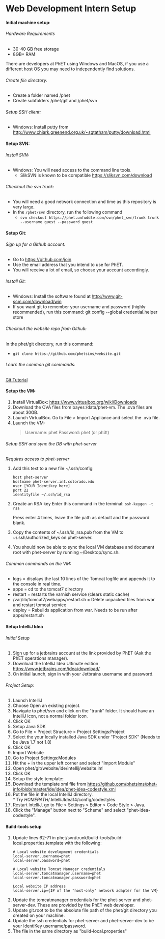 Web Development Intern Setup
=

#### Initial machine setup:

###### Hardware Requirements

* 30-40 GB free storage
* 8GB+ RAM

There are developers at PhET using Windows and MacOS, if you use a different host OS you may need to independently find solutions.

###### Create file directory:

* Create a folder named /phet
* Create subfolders /phet/git and /phet/svn
	
###### Setup SSH client:

* Windows: Install putty from http://www.chiark.greenend.org.uk/~sgtatham/putty/download.html
	
#### Setup SVN:		

###### Install SVN:

* Windows:  You will need access to the command line tools.  
  * SlikSVN is known to be compatible https://sliksvn.com/download
  
###### Checkout the svn trunk:

* You will need a good network connection and time as this repository is very large.
* In the `/phet/svn` directory, run the following command
  * `svn checkout https://phet.unfuddle.com/svn/phet_svn/trunk trunk --username guest --password guest`
	
#### Setup Git:

###### Sign up for a Github account.  

* Go to https://github.com/join.  
* Use the email address that you intend to use for PhET.  
* You will receive a lot of email, so choose your account accordingly.

###### Install Git:

* Windows: Install the software found at http://www.git-scm.com/download/win
* If you want git to remember your username and password (highly recommended), run this command: git config --global credential.helper store
		
###### Checkout the website repo from Github:

In the phet/git directory, run this command:
  *	`git clone https://github.com/phetsims/website.git`

###### Learn the common git commands:

[Git Tutorial](http://git-scm.com/docs/gittutorial)

#### Setup the VM:

1. Install VirtualBox: https://www.virtualbox.org/wiki/Downloads
1. Download the OVA files from bayes:/data/phet-vm. The .ova files are about 30GB.
2. Launch VirtualBox.  Go to File > Import Appliance and select the .ova file.
4. Launch the VM:
	> Username: phet
	>	Password: phet (or ph3t)

###### Setup SSH and sync the DB with phet-server

*Requires access to phet-server*

1. Add this text to a new file ~/.ssh/config
    ```
    host phet-server
    hostname phet-server.int.colorado.edu
    user [YOUR Identikey here]
    port 22
    identityfile ~/.ssh/id_rsa
    ```
2. Create an RSA key
    Enter this command in the terminal: `ssh-keygen -t rsa`

    Press enter 4 times, leave the file path as default and the password blank.   
3. Copy the contents of ~/.ssh/id_rsa.pub from the VM to ~/.ssh/authorized_keys on phet-server.
4. You should now be able to sync the local VM database and document root with phet-server by running ~/Desktop/sync.sh.
	
###### Common commands on the VM:
 * logs = displays the last 10 lines of the Tomcat logfile and appends it to the console in real time.
* apps = cd to the tomcat7 directory
* restart = restarts the varnish service (clears static cache)
* /var/lib/tomcat7/webapps/restart.sh = Delete unpacked files from war and restart tomcat service
* deploy = Rebuilds application from war.  Needs to be run after apps/restart.sh
		
	

#### Setup IntelliJ Idea	
###### Initial Setup

1. Sign up for a jetbrains account at the link provided by PhET (Ask the PhET operations manager).
2. Download the IntelliJ Idea Ultimate edition https://www.jetbrains.com/idea/download/
3. On initial launch, sign in with your Jetbrains username and password.
	
###### Project Setup:

1. Launch IntelliJ
2. Choose Open an existing project.
3. Navigate to phet/svn and click on the "trunk" folder.  It should have an IntelliJ icon, not a normal folder icon.
3. Click OK
4. Setup Java SDK
  1. Go to File > Project Structure > Project Settings:Project 
  5. Select the your locally installed Java SDK under "Project SDK" (Needs to be Java 1.7 not 1.8)
  6. Click OK
5. Import Website
  6. Go to Project Settings:Modules
  7. Hit the + in the upper left corner and select "Import Module"
  8. Open phet/git/website/ide/intellij/website.iml		
  9. Click OK
6. Setup the style template:
  1. Download the template xml file from https://github.com/phetsims/phet-info/blob/master/ide/idea/phet-idea-codestyle.xml
  2. Put the file in the local IntelliJ directory.  
    * Try $HOMEPATH$/.IntelliJIdea14/config/codestyles
  3. Restart IntelliJ, go to File > Settings > Editor > Code Style > Java.
  4. Click the "Manage" button next to "Scheme" and select "phet-idea-codestyle".

#### Build-tools setup

1. Update lines 62-71 in phet/svn/trunk/build-tools/build-local.properties.template with the following:
    ```
    # Local website development credentials
    local-server.username=phet
    local-server.password=phet

    # Local website Tomcat Manager credentials
    local-server.tomcatmanager.username=phet
    local-server.tomcatmanager.password=phet

    Local website IP address
    local-server.ip={IP of the "host-only" network adapter for the VM}
    ```
3. Update the tomcatmanager credentials for the phet-server and phet-server-dev.  These are provided by the PhET web developer.
4. Update git.root to be the absolute file path of the phet/git directory you created on your machine.
2. Update the ssh credentials for phet-server and phet-server-dev to be your IdentiKey username/password.
3. The file in the same directory as "build-local.properties" 


